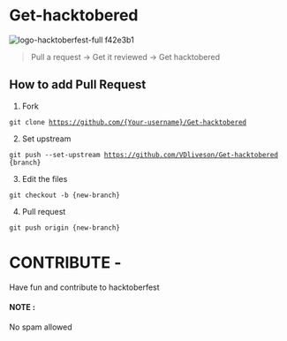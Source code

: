 # Get-hacktobered
![logo-hacktoberfest-full f42e3b1](https://user-images.githubusercontent.com/72307306/135767981-9f5dcf39-35b0-47b1-9222-bd48f7a45dd4.png)

> Pull a request → Get it reviewed → Get hacktobered

## How to add Pull Request
1. Fork

<code>git clone https://github.com/{Your-username}/Get-hacktobered</code>

2. Set upstream

  <code>git push --set-upstream https://github.com/VDliveson/Get-hacktobered {branch} </code>

3. Edit the files

<code>git checkout -b {new-branch}</code>

4. Pull request

<code>git push origin {new-branch}</code>



# CONTRIBUTE -
Have fun and contribute to hacktoberfest



#### NOTE :
No spam allowed
